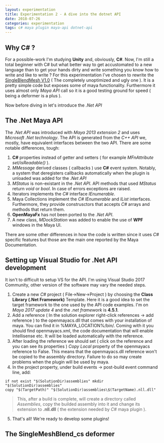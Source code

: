 ```yaml
---
layout: experimentation
title: Experimentation 2 - A dive into the dotnet API
date: 2018-07-26
categories: experimentation
tags: c# maya plugin maya-api dotnet-api
---
```


## Why C# ?

For a possible-work I'm studying **Unity** and, obviously, **C#**. Now, I'm still a total beginner with C# but what better way to get accustomated
to a new language than to get your hands dirty and write something you know how to write and like to write ?
For this experimentation I've chosen to rewrite the [SingleBlendMesh V1.0](https://diseraluca.github.io/blog/2018/07/20/cool-story-bro-1) ( The completely unoptimized and ugly one ).
It is a pretty simple code but exposes some of maya functionality. Furthermore it uses almost only *Maya API* call so it is a good testing ground for speed ( being a deformer is a plus ).

Now before diving in let's introduce the *.Net API*

## The .Net Maya API

The *.Net API* was introduced with *Maya 2013 extension 2* and uses *Microsoft .Net technology*.
The API is generated from the *C++ API* we, mostly, have equivalent interfaces between the two API.
There are some notable differences, tough:

1. **C#** properties instead of getter and setters ( for example *MFnAttribute set/isReadable()* ).
2. *MMessage* derived classes ( callbacks ) use **C#** event system. Notably, a system that deregisters callbacks automatically
   when the plugin is unloaded was added for the *.Net API*
3. *MStatus* is non-existant in the *.Net API*. API methods that used *MStatus* return *void* or *bool*. In case of errors exceptions are raised.
4. Iterators implements the *C#* interface *IEnumerable<T>*.
5. Maya Collections implement the *C#* *IEnumerable* and *IList* interfaces. Furthermore, they provide construsctors that accepts *C#* arrays
   and methods that return them.
6. **OpenMayaFx** has not been ported to the *.Net API*.
7. A new class, *MDockStation* was added to enable the use of **WPF** windows in the Maya UI.

There are some other differences in how the code is written since it uses *C#* specific features but those are the main one reported by the Maya Documentation.

## Setting up Visual Studio for .Net API development

It isn't to difficult to setup VS for the API. I'm using Visual Studio 2017 Community, other version of the software may vary the needed steps.

1. Create a new *C#* project ( File->New->Project ) by choosing the **Class Library (.Net Framework)** Template. Here it is a good idea to set the target framework
   to the one used by the API code examples. I'm on *Maya 2017 update 4* and the *.net framework* is **4.5.1**.
2. Add a reference ( In the solution explorer right-click references -> add reference ) to the openmayacs.dll that comes with your installation of maya.
   You can find it in %MAYA_LOCATION%/bin/. Coming with it you should find openmayacs.xml, the code documentation that will enable Intellisense etc.
   It will be loaded automatically with the reference.
3. After loading the reference we should set ( click on the reference and you can see its properties ) *Copy Local* property of the openmayacs reference to False.
   This means that the openmayacs.dll reference won't be copied to the assembly directory. Failure to do so may create problems when the plugin will be used by maya.
4. In the project property, under build events -> post-build event command line, add:

~~~
if not exist "$(SolutionDir)assemblies" mkdir "$(SolutionDir)assemblies"
copy "$(TargetPath)" "$(SolutionDir)assemblies\$(TargetName).nll.dll"
~~~

> This, after a build is complete, will create a directory called *Assemblies*, copy the builded assembly into it and change its extension to **.nll.dll** ( the extension needed by *C#* maya plugin ).

5. That's all! We're ready to develop some plugins!

## The SingleMeshBlend_cs deformer
